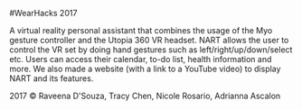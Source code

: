 #WearHacks 2017

A virtual reality personal assistant that combines the usage of the Myo gesture controller and the Utopia 360 VR headset. NART allows the user to control the VR set by doing hand gestures such as left/right/up/down/select etc. Users can access their calendar, to-do list, health information and more. We also made a website (with a link to a YouTube video) to display NART and its features.

2017 © Raveena D'Souza, Tracy Chen, Nicole Rosario, Adrianna Ascalon

